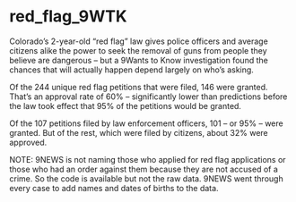 # red_flag_9WTK

Colorado’s 2-year-old “red flag” law gives police officers and average citizens alike the power to seek the removal of guns from people they believe are dangerous – but a 9Wants to Know investigation found the chances that will actually happen depend largely on who’s asking.

Of the 244 unique red flag petitions that were filed, 146 were granted. That’s an approval rate of 60% – significantly lower than predictions before the law took effect that 95% of the petitions would be granted.

Of the 107 petitions filed by law enforcement officers, 101 – or 95% – were granted. But of the rest, which were filed by citizens, about 32% were approved.

NOTE: 9NEWS is not naming those who applied for red flag applications or those who had an order against them because they are not accused of a crime. So the code is available but not the raw data. 9NEWS went through every case to add names and dates of births to the data.
